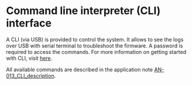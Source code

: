 # Command line interpreter (CLI) interface

A CLI (via USB) is provided to control the system. It allows to see the logs over USB with serial terminal to troubleshoot the firmware. A password is required to access the commands. For more information on getting started with CLI, visit [here](/D-Reference/UsingCLI_R/).

All available commands are described in the application note [AN-013_CLI_description](../../../documentation-library/abeeway-trackers-documentation.md#application-notes).
